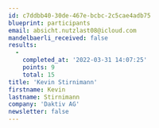 ```yaml
---
id: c7ddbb40-30de-467e-bcbc-2c5cae4adb75
blueprint: participants
email: absicht.nutzlast08@icloud.com
mandelbaerli_received: false
results:
  -
    completed_at: '2022-03-31 14:07:25'
    points: 9
    total: 15
title: 'Kevin Stirnimann'
firstname: Kevin
lastname: Stirnimann
company: 'Daktiv AG'
newsletter: false
---
```

